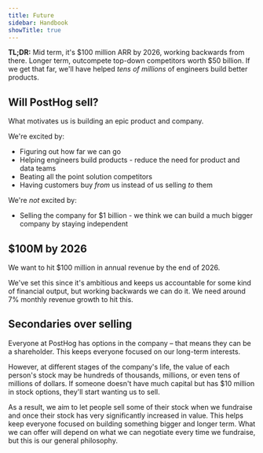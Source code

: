 ```yaml
---
title: Future
sidebar: Handbook
showTitle: true
---
```


**TL;DR:** Mid term, it's $100 million ARR by 2026, working backwards from there. Longer term, outcompete top-down competitors worth $50 billion. If we get that far, we'll have helped _tens of millions_ of engineers build better products.

## Will PostHog sell?

What motivates us is building an epic product and company.

We're excited by:

* Figuring out how far we can go
* Helping engineers build products - reduce the need for product and data teams
* Beating all the point solution competitors
* Having customers buy _from_ us instead of us selling _to_ them

We're *not* excited by:

* Selling the company for $1 billion - we think we can build a much bigger company by staying independent

## $100M by 2026

We want to hit $100 million in annual revenue by the end of 2026.

We've set this since it's ambitious and keeps us accountable for some kind of financial output, but working backwards we can do it. We need around 7% monthly revenue growth to hit this.

## Secondaries over selling

Everyone at PostHog has options in the company – that means they can be a shareholder. This keeps everyone focused on our long-term interests.

However, at different stages of the company's life, the value of each person's stock may be hundreds of thousands, millions, or even tens of millions of dollars. If someone doesn't have much capital but has $10 million in stock options, they'll start wanting us to sell.

As a result, we aim to let people sell some of their stock when we fundraise and once their stock has very significantly increased in value. This helps keep everyone focused on building something bigger and longer term. What we can offer will depend on what we can negotiate every time we fundraise, but this is our general philosophy.